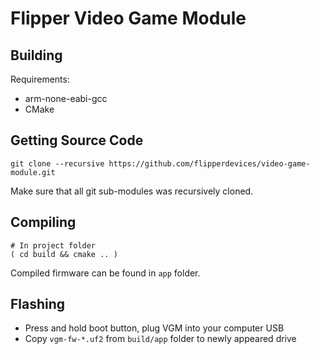 # Flipper Video Game Module

## Building

Requirements: 

- arm-none-eabi-gcc
- CMake

## Getting Source Code

	git clone --recursive https://github.com/flipperdevices/video-game-module.git

Make sure that all git sub-modules was recursively cloned.

## Compiling

	# In project folder
	( cd build && cmake .. )

Compiled firmware can be found in `app` folder.

## Flashing

- Press and hold boot button, plug VGM into your computer USB
- Copy `vgm-fw-*.uf2` from `build/app` folder to newly appeared drive